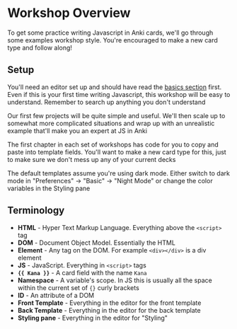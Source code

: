 # Workshop Overview

To get some practice writing Javascript in Anki cards, we'll go through some
examples workshop style. You're encouraged to make a new card type and follow
along!

## Setup
You'll need an editor set up and should have read the [basics section](/anki_js/basics.md) first. Even
if this is your first time writing Javascript, this workshop will be easy to
understand. Remember to search up anything you don't understand

Our first few projects will be quite simple and useful. We'll then scale up to
somewhat more complicated situations and wrap up with an unrealistic example
that'll make you an expert at JS in Anki

The first chapter in each set of workshops has code for you to copy and paste
into template fields. You'll want to make a new card type for this, just to make
sure we don't mess up any of your current decks

The default templates assume you're using dark mode. Either switch to dark mode
in "Preferences" -> "Basic" -> "Night Mode" or change the color variables in the
Styling pane

## Terminology

 * <strong>HTML</strong> - Hyper Text Markup Language. Everything above the
   `<script>` tag
 * <strong>DOM</strong> - Document Object Model. Essentially the HTML
 * <strong>Element</strong> - Any tag on the DOM. For example `<div></div>` is a
   div element
 * <strong>JS</strong> - JavaScript. Everything in `<script>` tags
 * <strong>`{{ Kana }}`</strong> - A card field with the name `Kana`
 * <strong>Namespace</strong> - A variable's scope. In JS this is usually all
   the space within the current set of `{}` curly brackets
 * <strong>ID</strong> - An attribute of a DOM
 * <strong>Front Template</strong> - Everything in the editor for the front
   template
 * <strong>Back Template</strong> - Everything in the editor for the back
   template
 * <strong>Styling pane</strong> - Everything in the editor for "Styling"

